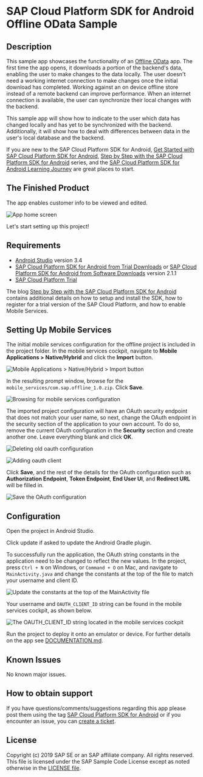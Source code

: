 # SAP Cloud Platform SDK for Android Offline OData Sample

## Description

This sample app showcases the functionality of an [Offline OData](https://help.sap.com/viewer/70ac991a4f734773b1892a8d0d45eabc/Cloud/en-US/4b2ef65d23eb48b5adbdd6e83fa5ff20.html) app.  The first time the app opens, it downloads a portion of the backend's data, enabling the user to make changes to the data locally. The user doesn't need a working internet connection to make changes once the initial download has completed.  Working against an on device offline store instead of a remote backend can improve performance.  When an internet connection is available, the user can synchronize their local changes with the backend.

This sample app will show how to indicate to the user which data has changed locally and has yet to be synchronized with the backend.  Additionally, it will show how to deal with differences between data in the user's local database and the backend.

If you are new to the SAP Cloud Platform SDK for Android, [Get Started with SAP Cloud Platform SDK for Android](https://developers.sap.com/mission.sdk-android-get-started.html), [Step by Step with the SAP Cloud Platform SDK for Android](https://blogs.sap.com/2018/10/15/step-by-step-with-the-sap-cloud-platform-sdk-for-android-part-1/) series, and the [SAP Cloud Platform SDK for Android Learning Journey](https://help.sap.com/doc/221f8f84afef43d29ad37ef2af0c4adf/HP_2.0/en-US/747d6d2ea0534ba99612920c7402631a.html) are great places to start.

## The Finished Product

The app enables customer info to be viewed and edited.

![App home screen](images/customer_screen.png)

Let's start setting up this project!

## Requirements

* [Android Studio](https://developer.android.com/studio/index.html) version 3.4
* [SAP Cloud Platform SDK for Android from Trial Downloads](https://www.sap.com/developer/trials-downloads/additional-downloads/sap-cloud-platform-sdk-for-android-15508.html) or [SAP Cloud Platform SDK for Android from Software Downloads](https://launchpad.support.sap.com/#/softwarecenter/template/products/_APP=00200682500000001943&_EVENT=NEXT&HEADER=Y&FUNCTIONBAR=Y&EVENT=TREE&NE=NAVIGATE&ENR=73555000100800001281&V=MAINT&TA=ACTUAL/SAP%20CP%20SDK%20FOR%20AND) version 2.1.1
* [SAP Cloud Platform Trial](https://cloudplatform.sap.com/index.html)

The blog [Step by Step with the SAP Cloud Platform SDK for Android](https://blogs.sap.com/2018/10/15/step-by-step-with-the-sap-cloud-platform-sdk-for-android-part-1/) contains additional details on how to setup and install the SDK, how to register for a trial version of the SAP Cloud Platform, and how to enable Mobile Services.

## Setting Up Mobile Services

The initial mobile services configuration for the offline project is included in the project folder. In the mobile services cockpit, navigate to **Mobile Applications > Native/Hybrid** and click the **Import** button.

![Mobile Applications > Native/Hybrid > Import button](images/importing_project_config_mobile_services.png)

In the resulting prompt window, browse for the `mobile_services/com.sap.offline_1.0.zip`. Click **Save**.

![Browsing for mobile services configuration](images/browse_for_imported_ms_config.png)

The imported project configuration will have an OAuth security endpoint that does not match your user name, so next, change the OAuth endpoint in the security section of the application to your own account. To do so, remove the current OAuth configuration in the **Security** section and create another one. Leave everything blank and click **OK**.

![Deleting old oauth configuration](images/deleting_old_oauth_config.png)

![Adding oauth client](images/add_oath_client.png)

Click **Save**, and the rest of the details for the OAuth configuration such as **Authorization Endpoint**, **Token Endpoint**, **End User UI**, and **Redirect URL** will be filled in.

![Save the OAuth configuration](images/save_oauth_config.png)

## Configuration

Open the project in Android Studio.

Click update if asked to update the Android Gradle plugin.

To successfully run the application, the OAuth string constants in the application need to be changed to reflect the new values. In the project, press `Ctrl + N` on Windows, or `Command + O` on Mac, and navigate to `MainActivity.java` and change the constants at the top of the file to match your username and client ID.

![Update the constants at the top of the MainActivity file](images/update_oauth_constants.png)

Your username and `OAUTH_CLIENT_ID` string can be found in the mobile services cockpit, as shown below.

![The OAUTH_CLIENT_ID string located in the mobile services cockpit](images/oauth_client_id.png)

Run the project to deploy it onto an emulator or device.  For further details on the app see [DOCUMENTATION.md](DOCUMENTATION.md).

## Known Issues

No known major issues.

## How to obtain support

If you have questions/comments/suggestions regarding this app please
post them using the tag [SAP Cloud Platform SDK for Android](https://answers.sap.com/tags/73555000100800001281) or if you encounter an issue, you can [create a ticket](https://github.com/SAP/cloud-sdk-android-offline-odata/issues/new).

## License

Copyright (c) 2019 SAP SE or an SAP affiliate company. All rights reserved.
This file is licensed under the SAP Sample Code License except as noted otherwise in the [LICENSE file](LICENSE).

